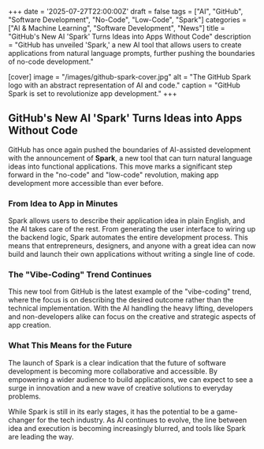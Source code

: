 +++
date = '2025-07-27T22:00:00Z'
draft = false
tags = ["AI", "GitHub", "Software Development", "No-Code", "Low-Code", "Spark"]
categories = ["AI & Machine Learning", "Software Development", "News"]
title = "GitHub's New AI 'Spark' Turns Ideas into Apps Without Code"
description = "GitHub has unveiled 'Spark,' a new AI tool that allows users to create applications from natural language prompts, further pushing the boundaries of no-code development."

[cover]
  image = "/images/github-spark-cover.jpg"
  alt = "The GitHub Spark logo with an abstract representation of AI and code."
  caption = "GitHub Spark is set to revolutionize app development."
+++

## GitHub's New AI 'Spark' Turns Ideas into Apps Without Code

GitHub has once again pushed the boundaries of AI-assisted development with the announcement of **Spark**, a new tool that can turn natural language ideas into functional applications. This move marks a significant step forward in the "no-code" and "low-code" revolution, making app development more accessible than ever before.

### From Idea to App in Minutes

Spark allows users to describe their application idea in plain English, and the AI takes care of the rest. From generating the user interface to wiring up the backend logic, Spark automates the entire development process. This means that entrepreneurs, designers, and anyone with a great idea can now build and launch their own applications without writing a single line of code.

### The "Vibe-Coding" Trend Continues

This new tool from GitHub is the latest example of the "vibe-coding" trend, where the focus is on describing the desired outcome rather than the technical implementation. With the AI handling the heavy lifting, developers and non-developers alike can focus on the creative and strategic aspects of app creation.

### What This Means for the Future

The launch of Spark is a clear indication that the future of software development is becoming more collaborative and accessible. By empowering a wider audience to build applications, we can expect to see a surge in innovation and a new wave of creative solutions to everyday problems.

While Spark is still in its early stages, it has the potential to be a game-changer for the tech industry. As AI continues to evolve, the line between idea and execution is becoming increasingly blurred, and tools like Spark are leading the way.
